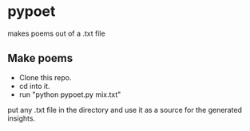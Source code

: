 # pypoet
makes poems out of a .txt file

## Make poems
- Clone this repo.
- cd into it.
- run "python pypoet.py mix.txt"

put any .txt file in the directory and use it as a source for the generated insights. 
